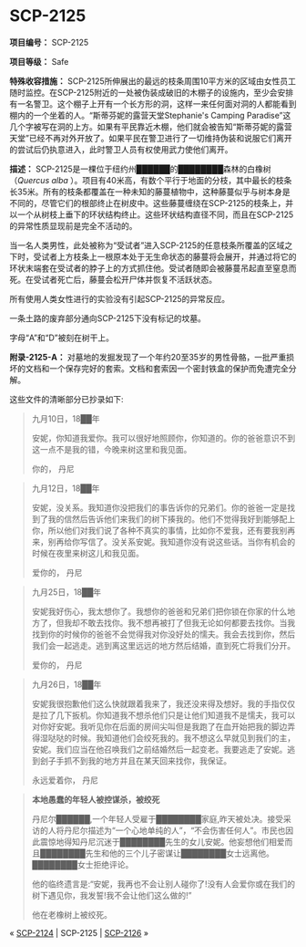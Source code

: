 # SCP-2125
                        


**项目编号：** SCP-2125

**项目等级：** Safe

**特殊收容措施：** SCP-2125所伸展出的最远的枝条周围10平方米的区域由女性员工随时监控。在SCP-2125附近的一处被伪装成破旧的木棚子的设施内，至少会安排有一名警卫。这个棚子上开有一个长方形的洞，这样一来任何面对洞的人都能看到棚内的一个坐着的人。“斯蒂芬妮的露营天堂Stephanie's Camping Paradise”这几个字被写在洞的上方。如果有平民靠近木棚，他们就会被告知“斯蒂芬妮的露营天堂”已经不再对外开放了。如果平民在警卫进行了一切维持伪装和说服它们离开的尝试后仍执意进入，此时警卫人员有权使用武力使他们离开。

**描述：** SCP-2125是一棵位于纽约州██████的████████森林的白橡树（*Quercus alba* ）。项目有40米高，有数个平行于地面的分枝，其中最长的枝条长35米。所有的枝条都覆盖在一种未知的藤蔓植物中，这种藤蔓似乎与树本身是不同的，尽管它们的根部终止在树皮中。这些藤蔓缠绕在SCP-2125的枝条上，并以一个从树枝上垂下的环状结构终止。这些环状结构直径不同，而且在SCP-2125的异常性质显现前是完全不活动的。

当一名人类男性，此处被称为“受试者”进入SCP-2125的任意枝条所覆盖的区域之下时，受试者上方枝条上一根原本处于无生命状态的藤蔓将会展开，并通过将它的环状末端套在受试者的脖子上的方式抓住他。受试者随即会被藤蔓吊起直至窒息而死。在受试者死亡后，藤蔓会松开尸体并恢复不活跃状态。

所有使用人类女性进行的实验没有引起SCP-2125的异常反应。

一条土路的废弃部分通向SCP-2125下没有标记的坟墓。

字母“A”和“D”被刻在树干上。

**附录-2125-A：** 对墓地的发掘发现了一个年约20至35岁的男性骨骼，一批严重损坏的文档和一个保存完好的套索。文档和套索因一个密封铁盒的保护而免遭完全分解。

这些文件的清晰部分已抄录如下:


> 九月10日，18██年
> 
> 安妮，你知道我爱你。我可以很好地照顾你，你知道的。你的爸爸意识不到这一点不是我的错，今晚来树这里和我见面。
> 
> 你的，
丹尼
> 


> 九月12日，18██年
> 
> 安妮，没关系。我知道你没把我们的事告诉你的兄弟们。你的爸爸一定是找到了我的信然后告诉他们来我们的树下揍我的。他们不觉得我好到能够配上你，所以他们对我们说了各种不真实的事情，比如你不爱我，还有要我别再来，别再给你写信了。没关系安妮。我知道你没有说这些话。当你有机会的时候在夜里来树这儿和我见面。
> 
> 爱你的，
丹尼
> 


> 九月25日，18██年
> 
> 安妮我好伤心，我太想你了。我想你的爸爸和兄弟们把你锁在你家的什么地方了，但我却不敢去找你。我不想再被打了但我无论如何都要去找你。当我找到你的时候你的爸爸不会觉得我对你没好处的懦夫。我会去找到你，然后我们会一起逃走。逃到离这里远远的地方然后结婚，直到死亡将我们分开。
> 
> 爱你的，
丹尼
> 


> 九月26日，18██年
> 
> 安妮我很抱歉他们这么快就跟着我来了，我还没来得及想好。我的手指仅仅是拉了几下扳机。你知道我不想杀他们只是让他们知道我不是懦夫，我可以对你好安妮。我听见你在后面的房间尖叫但是我跑了在血开始把我的脚边弄得湿哒哒的时候。我知道他们会绞死我的。我不想这么早就见到我们的主，安妮。我们应当在他召唤我们之前结婚然后一起变老。我要逃走了安妮。逃到刽子手抓不到我的地方并且在某天回来找你，我保证。
> 
> 永远爱着你，
丹尼
> 


> **本地愚蠢的年轻人被控谋杀，被绞死** 
> 
> 丹尼尔██████,一个年轻人受雇于████████家庭,昨天被处决。接受采访的人将丹尼尔描述为“一个心地单纯的人”，“不会伤害任何人”。市民也因此震惊地得知丹尼沉迷于████████先生的女儿安妮。他妄想他们相爱而且████████先生和他的三个儿子密谋让████████女士远离他。████████女士拒绝评论。
> 
> 他的临终遗言是:“安妮，我再也不会让别人碰你了!没有人会爱你或在我们的树下遇见你，我发誓!我不会让他们这么做的!”
> 
> 他在老橡树上被绞死。
> 



« [SCP-2124](/scp-2124) | SCP-2125 | [SCP-2126](/scp-2126) »





                    